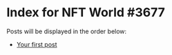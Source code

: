 # Index for NFT World #3677
Posts will be displayed in the order below:

- [Your first post](./001-first.md)

